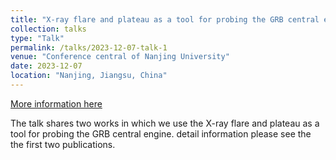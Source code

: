 ```yaml
---
title: "X-ray flare and plateau as a tool for probing the GRB central engine"
collection: talks
type: "Talk"
permalink: /talks/2023-12-07-talk-1
venue: "Conference central of Nanjing University"
date: 2023-12-07
location: "Nanjing, Jiangsu, China"
---
```


[More information here](https://tianci-zheng.github.io/publications/)

The talk shares two works in which we use the X-ray flare and plateau as a tool for probing the GRB central engine. detail information please see the the first two publications.